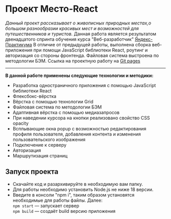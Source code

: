 # Проект Место-React #
*Данный проект рассказывает о живописных природных местах,о большом разнообразии красивых мест и возможностей для путешественников и туристов.*
Данная работа является результатом двенадцатого спринта обучения курса "Веб-разработчик" [Яндекс-Практикума](https://practicum.yandex.ru/ "Сайт Яндекс-Практикума")
В отличие от предыдущей работы, выполнена сборка веб-приложения при помощи JavaScript библиотеки React, роутинг и авторизация со стороны фронтенда. Файловая система выстроена по методологии БЭМ.
Ссылка на проектную работу на [Git pages](https://github.com/andreiklepko88/mesto-react/ "Ссылка на сайт Проект Место")
***
**В данной работе применены следующие технологии и методики:**
* Разработка одностраничного приложения с помощью JavaScript библиотеки React
* Флексбокс-вёрстка
* Вёрстка с помощью технологии Grid
* Файловая система по методологии БЭМ
* Адаптивная вёрстка с помощью медиазапросов
* При наведении курсора на кнопки реализовано свойство CSS opacity
* Всплывающие окна popup с возможностью редактирования профиля пользователя, добавления контента и изменения пользовательского изображения
* Подключение к серверу
* Авторизация
* Маршрутизация страниц

## Запуск проекта
- Скачайте код и разархивируйте в необходимую вам папку.
- Для работы необходимо установить Node.js не ниже 18 версии.
- Введите в консоли "npm i", таким образом установятся необходимые для работы файлы. Далее:  
`npm start` — запускает сервер   
`npm build` — создаёт build версию приложения
